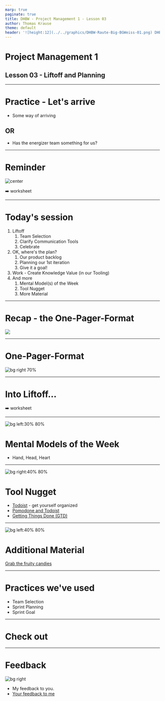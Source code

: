 ```yaml
---
marp: true
paginate: true
title: DHBW - Project Management 1 - Lesson 03
author: Thomas Krause
theme: default
header: '![height:12](../../graphics/DHBW-Raute-Big-BGWeiss-01.png) DHBW - Project Management 1 - Lesson 03'
---
```

<!-- markdownlint-disable MD025 MD045 MD012 MD024 MD026 -->

# Project Management 1

## Lesson 03 - Liftoff and Planning

---
<!-- _backgroundColor: lightblue -->

# Practice - Let's arrive

* Some way of arriving

## OR

* Has the energizer team something for us?

---

# Reminder

![center](graphics/openquestions.drawio.svg)

➡️ worksheet

---

# Today's session

1. Liftoff
   1. Team Selection
   2. Clarify Communication Tools
   3. Celebrate
2. OK, where's the plan?
   1. Our product backlog
   2. Planning our 1st iteration
   3. Give it a goal!
3. Work - Create Knowledge Value (in our Tooling)
4. And more
   1. Mental Model(s) of the Week
   2. Tool Nugget
   3. More Material

---

# Recap - the One-Pager-Format

![](graphics/onepagers.drawio.svg)

---

# One-Pager-Format

![bg right 70%](graphics/onepager-concept.png)

---

# Into Liftoff...

➡️ worksheet

---

<!-- _backgroundColor: Wheat -->

![bg left:30% 80%](../graphics/noun-networking-2148898.svg)

# Mental Models of the Week

* Hand, Head, Heart

---

<!-- _backgroundColor: LightPink -->
![bg right:40% 80%](../graphics/noun-gold-898194.svg)

# Tool Nugget

* [Todoist](https://todoist.com/) - get yourself organized
* [Pomodone and Todoist](https://todoist.com/help/articles/use-pomodone-with-todoist)
* [Getting Things Done (GTD)](https://todoist.com/productivity-methods/getting-things-done)

---

<!-- _backgroundColor: LightPink -->
![bg left:40% 80%](../graphics/noun-material-2183336.svg)

# Additional Material

[Grab the fruity candies](lesson03-material.md)

---
<!-- backgroundColor:  LightGreen -->
# Practices we've used

* Team Selection
* Sprint Planning
* Sprint Goal

---

<!-- _backgroundColor: lightblue -->
# Check out

---
<!-- _backgroundColor: lightblue -->

# Feedback

![bg right](../graphics/noun-feedback-4502385.svg)

* My feedback to you.
* [Your feedback to me](https://moodle.dhbw.de/mod/feedback/view.php?id=174233)

